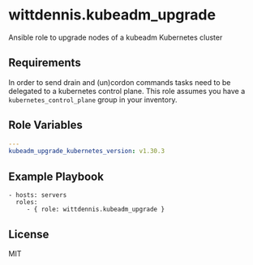 # wittdennis.kubeadm_upgrade

Ansible role to upgrade nodes of a kubeadm Kubernetes cluster

## Requirements

In order to send drain and (un)cordon commands tasks need to be delegated to a kubernetes control plane. This role assumes you have a `kubernetes_control_plane` group in your inventory.

## Role Variables

```yaml
---
kubeadm_upgrade_kubernetes_version: v1.30.3
```

## Example Playbook

    - hosts: servers
      roles:
         - { role: wittdennis.kubeadm_upgrade }

## License

MIT
